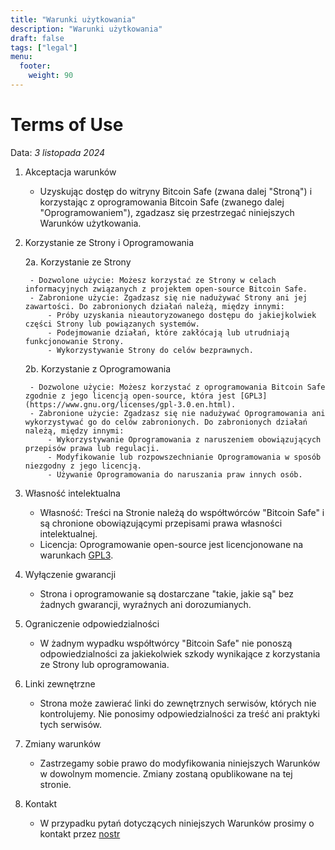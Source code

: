 ```yaml
---
title: "Warunki użytkowania"
description: "Warunki użytkowania"
draft: false
tags: ["legal"]
menu:
  footer:
    weight: 90
---
```


# Terms of Use

Data: *3 listopada 2024*

1. Akceptacja warunków

    - Uzyskując dostęp do witryny Bitcoin Safe (zwana dalej "Stroną") i korzystając z oprogramowania Bitcoin Safe (zwanego dalej "Oprogramowaniem"), zgadzasz się przestrzegać niniejszych Warunków użytkowania. 

2. Korzystanie ze Strony i Oprogramowania

    2a. Korzystanie ze Strony

        - Dozwolone użycie: Możesz korzystać ze Strony w celach informacyjnych związanych z projektem open-source Bitcoin Safe.
        - Zabronione użycie: Zgadzasz się nie nadużywać Strony ani jej zawartości. Do zabronionych działań należą, między innymi:
            - Próby uzyskania nieautoryzowanego dostępu do jakiejkolwiek części Strony lub powiązanych systemów.
            - Podejmowanie działań, które zakłócają lub utrudniają funkcjonowanie Strony.
            - Wykorzystywanie Strony do celów bezprawnych.

    2b. Korzystanie z Oprogramowania

        - Dozwolone użycie: Możesz korzystać z oprogramowania Bitcoin Safe zgodnie z jego licencją open-source, która jest [GPL3](https://www.gnu.org/licenses/gpl-3.0.en.html).
        - Zabronione użycie: Zgadzasz się nie nadużywać Oprogramowania ani wykorzystywać go do celów zabronionych. Do zabronionych działań należą, między innymi:
            - Wykorzystywanie Oprogramowania z naruszeniem obowiązujących przepisów prawa lub regulacji.
            - Modyfikowanie lub rozpowszechnianie Oprogramowania w sposób niezgodny z jego licencją.
            - Używanie Oprogramowania do naruszania praw innych osób.

3. Własność intelektualna

    - Własność: Treści na Stronie należą do współtwórców "Bitcoin Safe" i są chronione obowiązującymi przepisami prawa własności intelektualnej.
    - Licencja: Oprogramowanie open-source jest licencjonowane na warunkach [GPL3](https://www.gnu.org/licenses/gpl-3.0.en.html).


4. Wyłączenie gwarancji

    - Strona i oprogramowanie są dostarczane "takie, jakie są" bez żadnych gwarancji, wyraźnych ani dorozumianych.

5. Ograniczenie odpowiedzialności

    - W żadnym wypadku współtwórcy "Bitcoin Safe" nie ponoszą odpowiedzialności za jakiekolwiek szkody wynikające z korzystania ze Strony lub oprogramowania.

6. Linki zewnętrzne

    - Strona może zawierać linki do zewnętrznych serwisów, których nie kontrolujemy. Nie ponosimy odpowiedzialności za treść ani praktyki tych serwisów.

7. Zmiany warunków

    - Zastrzegamy sobie prawo do modyfikowania niniejszych Warunków w dowolnym momencie. Zmiany zostaną opublikowane na tej stronie.

8. Kontakt

    - W przypadku pytań dotyczących niniejszych Warunków prosimy o kontakt przez [nostr](https://nostr.com/npub1g9uhysae68vhvwwqel8v9enr9mg43rn4tpurs6a9g4jsrw6nl7lsplhs9v)